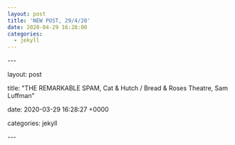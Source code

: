 ```yaml
---
layout: post
title: 'NEW POST, 29/4/20'
date: 2020-04-29 16:28:00
categories:
  - jekyll
---
```


\---

layout: post

title: "THE REMARKABLE SPAM, Cat & Hutch / Bread & Roses Theatre, Sam Luffman"

date: 2020-03-29 16:28:27 +0000

categories: jekyll

\---